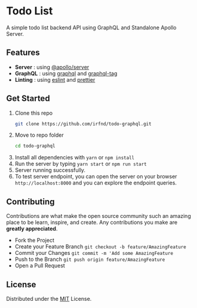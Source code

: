 # Todo List

A simple todo list backend API using GraphQL and Standalone Apollo Server.

## Features

- **Server** : using [@apollo/server](https://github.com/apollographql/apollo-server)
- **GraphQL** : using [graphql](https://github.com/graphql/graphql-js) and [graphql-tag](https://github.com/apollographql/graphql-tag)
- **Linting** : using [eslint](https://eslint.org/) and [prettier](https://prettier.io/)

## Get Started

1. Clone this repo
   ```bash
   git clone https://github.com/irfnd/todo-graphql.git
   ```
2. Move to repo folder
   ```bash
   cd todo-graphql
   ```
3. Install all dependencies with
   `yarn` or `npm install`
4. Run the server by typing `yarn start` or `npm run start`
5. Server running successfully.
6. To test server endpoint, you can open the server on your browser `http://localhost:8000` and you can explore the endpoint queries.

## Contributing

Contributions are what make the open source community such an amazing place to be learn, inspire, and create. Any contributions you make are **greatly appreciated**.

- Fork the Project
- Create your Feature Branch `git checkout -b feature/AmazingFeature`
- Commit your Changes `git commit -m 'Add some AmazingFeature`
- Push to the Branch `git push origin feature/AmazingFeature`
- Open a Pull Request

## License

Distributed under the [MIT](https://github.com/irfnd/todo-graphql/blob/master/LICENSE) License.
